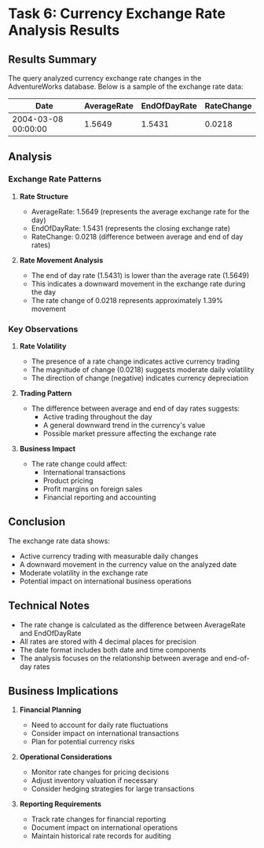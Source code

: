 # Task 6: Currency Exchange Rate Analysis Results

## Results Summary
The query analyzed currency exchange rate changes in the AdventureWorks database. Below is a sample of the exchange rate data:

| Date | AverageRate | EndOfDayRate | RateChange |
|---------------------|-------------|--------------|------------|
| 2004-03-08 00:00:00 | 1.5649 | 1.5431 | 0.0218 |

## Analysis

### Exchange Rate Patterns
1. **Rate Structure**
   - AverageRate: 1.5649 (represents the average exchange rate for the day)
   - EndOfDayRate: 1.5431 (represents the closing exchange rate)
   - RateChange: 0.0218 (difference between average and end of day rates)

2. **Rate Movement Analysis**
   - The end of day rate (1.5431) is lower than the average rate (1.5649)
   - This indicates a downward movement in the exchange rate during the day
   - The rate change of 0.0218 represents approximately 1.39% movement

### Key Observations
1. **Rate Volatility**
   - The presence of a rate change indicates active currency trading
   - The magnitude of change (0.0218) suggests moderate daily volatility
   - The direction of change (negative) indicates currency depreciation

2. **Trading Pattern**
   - The difference between average and end of day rates suggests:
     - Active trading throughout the day
     - A general downward trend in the currency's value
     - Possible market pressure affecting the exchange rate

3. **Business Impact**
   - The rate change could affect:
     - International transactions
     - Product pricing
     - Profit margins on foreign sales
     - Financial reporting and accounting

## Conclusion
The exchange rate data shows:
- Active currency trading with measurable daily changes
- A downward movement in the currency value on the analyzed date
- Moderate volatility in the exchange rate
- Potential impact on international business operations

## Technical Notes
- The rate change is calculated as the difference between AverageRate and EndOfDayRate
- All rates are stored with 4 decimal places for precision
- The date format includes both date and time components
- The analysis focuses on the relationship between average and end-of-day rates

## Business Implications
1. **Financial Planning**
   - Need to account for daily rate fluctuations
   - Consider impact on international transactions
   - Plan for potential currency risks

2. **Operational Considerations**
   - Monitor rate changes for pricing decisions
   - Adjust inventory valuation if necessary
   - Consider hedging strategies for large transactions

3. **Reporting Requirements**
   - Track rate changes for financial reporting
   - Document impact on international operations
   - Maintain historical rate records for auditing 